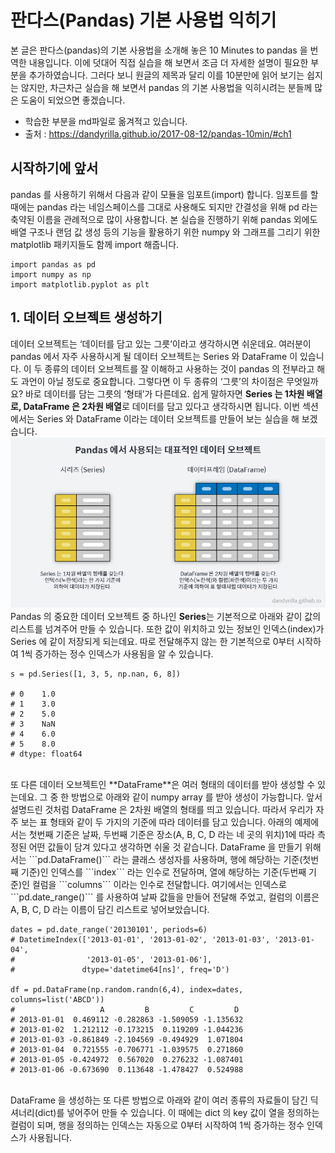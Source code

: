 # 판다스(Pandas) 기본 사용법 익히기
본 글은 판다스(pandas)의 기본 사용법을 소개해 놓은 10 Minutes to pandas 을 번역한 내용입니다. 이에 덧대어 직접 실습을 해 보면서 조금 더 자세한 설명이 필요한 부분을 추가하였습니다. 그러다 보니 원글의 제목과 달리 이를 10분만에 읽어 보기는 쉽지는 않지만, 차근차근 실습을 해 보면서 pandas 의 기본 사용법을 익히시려는 분들께 많은 도움이 되었으면 좋겠습니다.
- 학습한 부분을 md파일로 옮겨적고 있습니다.
- 출처 : https://dandyrilla.github.io/2017-08-12/pandas-10min/#ch1

## 시작하기에 앞서
pandas 를 사용하기 위해서 다음과 같이 모듈을 임포트(import) 합니다. 임포트를 할 때에는 pandas 라는 네임스페이스를 그대로 사용해도 되지만 간결성을 위해 pd 라는 축약된 이름을 관례적으로 많이 사용합니다. 본 실습을 진행하기 위해 pandas 외에도 배열 구조나 랜덤 값 생성 등의 기능을 활용하기 위한 numpy 와 그래프를 그리기 위한 matplotlib 패키지들도 함께 import 해줍니다.
```
import pandas as pd
import numpy as np
import matplotlib.pyplot as plt
```
## 1. 데이터 오브젝트 생성하기
데이터 오브젝트는 ‘데이터를 담고 있는 그릇’이라고 생각하시면 쉬운데요. 여러분이 pandas 에서 자주 사용하시게 될 데이터 오브젝트는 Series 와 DataFrame 이 있습니다. 이 두 종류의 데이터 오브젝트를 잘 이해하고 사용하는 것이 pandas 의 전부라고 해도 과언이 아닐 정도로 중요합니다. 그렇다면 이 두 종류의 ‘그릇’의 차이점은 무엇일까요? 바로 데이터를 담는 그릇의 ‘형태’가 다른데요. 쉽게 말하자면 **Series 는 1차원 배열로, DataFrame 은 2차원 배열**로 데이터를 담고 있다고 생각하시면 됩니다. 이번 섹션에서는 Series 와 DataFrame 이라는 데이터 오브젝트를 만들어 보는 실습을 해 보겠습니다.
<img src="https://github.com/PhilipBox/Python_Study/blob/master/img/pandas_readme_1.png">
Pandas 의 중요한 데이터 오브젝트 중 하나인 **Series**는 기본적으로 아래와 같이 값의 리스트를 넘겨주어 만들 수 있습니다. 또한 값이 위치하고 있는 정보인 인덱스(index)가 Series 에 같이 저장되게 되는데요. 따로 전달해주지 않는 한 기본적으로 0부터 시작하여 1씩 증가하는 정수 인덱스가 사용됨을 알 수 있습니다.
```
s = pd.Series([1, 3, 5, np.nan, 6, 8])

# 0    1.0
# 1    3.0
# 2    5.0
# 3    NaN
# 4    6.0
# 5    8.0
# dtype: float64
```
<br>
또 다른 데이터 오브젝트인 **DataFrame**은 여러 형태의 데이터를 받아 생성할 수 있는데요. 그 중 한 방법으로 아래와 같이 numpy array 를 받아 생성이 가능합니다. 앞서 설명드린 것처럼 DataFrame 은 2차원 배열의 형태를 띄고 있습니다. 따라서 우리가 자주 보는 표 형태와 같이 두 가지의 기준에 따라 데이터를 담고 있습니다. 아래의 예제에서는 첫번째 기준은 날짜, 두번째 기준은 장소(A, B, C, D 라는 네 곳의 위치)1에 따라 측정된 어떤 값들이 담겨 있다고 생각하면 쉬울 것 같습니다. DataFrame 을 만들기 위해서는 ```pd.DataFrame()``` 라는 클래스 생성자를 사용하며, 행에 해당하는 기준(첫번째 기준)인 인덱스를 ```index``` 라는 인수로 전달하며, 열에 해당하는 기준(두번째 기준)인 컬럼을 ```columns``` 이라는 인수로 전달합니다. 여기에서는 인덱스로 ```pd.date_range()``` 를 사용하여 날짜 값들을 만들어 전달해 주었고, 컬럼의 이름은 A, B, C, D 라는 이름이 담긴 리스트로 넣어보았습니다.

```
dates = pd.date_range('20130101', periods=6)
# DatetimeIndex(['2013-01-01', '2013-01-02', '2013-01-03', '2013-01-04',
#                '2013-01-05', '2013-01-06'],
#               dtype='datetime64[ns]', freq='D')

df = pd.DataFrame(np.random.randn(6,4), index=dates, columns=list('ABCD'))
#                   A         B         C         D
# 2013-01-01  0.469112 -0.282863 -1.509059 -1.135632
# 2013-01-02  1.212112 -0.173215  0.119209 -1.044236
# 2013-01-03 -0.861849 -2.104569 -0.494929  1.071804
# 2013-01-04  0.721555 -0.706771 -1.039575  0.271860
# 2013-01-05 -0.424972  0.567020  0.276232 -1.087401
# 2013-01-06 -0.673690  0.113648 -1.478427  0.524988
```

<br>
DataFrame 을 생성하는 또 다른 방법으로 아래와 같이 여러 종류의 자료들이 담긴 딕셔너리(dict)를 넣어주어 만들 수 있습니다. 이 때에는 dict 의 key 값이 열을 정의하는 컬럼이 되며, 행을 정의하는 인덱스는 자동으로 0부터 시작하여 1씩 증가하는 정수 인덱스가 사용됩니다.


